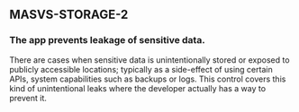 ## MASVS-STORAGE-2

### The app prevents leakage of sensitive data.

There are cases when sensitive data is unintentionally stored or exposed to publicly accessible locations; typically as a side-effect of using certain APIs, system capabilities such as backups or logs. This control covers this kind of unintentional leaks where the developer actually has a way to prevent it.
